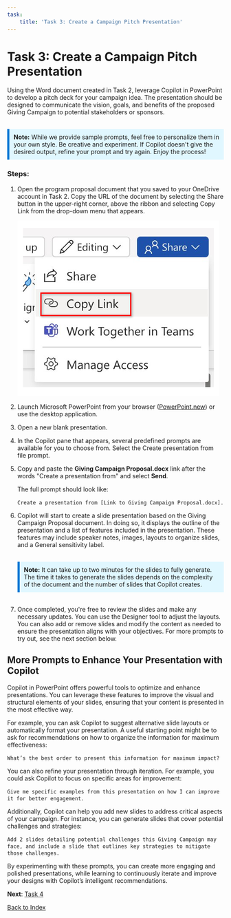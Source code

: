 ```yaml
---
task:
    title: 'Task 3: Create a Campaign Pitch Presentation'
---
```


# Task 3: Create a Campaign Pitch Presentation

Using the Word document created in Task 2, leverage Copilot in PowerPoint to develop a pitch deck for your campaign idea. The presentation should be designed to communicate the vision, goals, and benefits of the proposed Giving Campaign to potential stakeholders or sponsors.
<BR>
<BR>
<div style="background-color: #e0f7ff; padding: 10px; border-left: 5px solid #0078D4;">
<strong>Note:</strong> While we provide sample prompts, feel free to personalize them in your own style. Be creative and experiment. If Copilot doesn't give the desired output, refine your prompt and try again. Enjoy the process!
</div>

### Steps:

1. Open the program proposal document that you saved to your OneDrive account in Task 2. Copy the URL of the document by selecting the Share button in the upper-right corner, above the ribbon and selecting Copy Link from the drop-down menu that appears.

    ![Screenshot showing the Share menu and the Copy Link option highlighted.](../Media/share-menu-with-copy-link.png)

1. Launch Microsoft PowerPoint from your browser (<a href="https://PowerPoint.new" target="_blank">PowerPoint.new</a>) or use the desktop application.

1. Open a new blank presentation.

1. In the Copilot pane that appears, several predefined prompts are available for you to choose from. Select the Create presentation from file prompt.

1. Copy and paste the **Giving Campaign Proposal.docx** link after the words "Create a presentation from" and select **Send**.

    The full prompt should look like:

    ```text
    Create a presentation from [Link to Giving Campaign Proposal.docx].
    ```

1. Copilot will start to create a slide presentation based on the Giving Campaign Proposal document. In doing so, it displays the outline of the presentation and a list of features included in the presentation. These features may include speaker notes, images, layouts to organize slides, and a General sensitivity label.
    <BR>
    <BR>
    <div style="background-color: #e0f7ff; padding: 10px; border-left: 5px solid #0078D4;">
    <strong>Note:</strong> It can take up to two minutes for the slides to fully generate. The time it takes to generate the slides depends on the complexity of the document and the number of slides that Copilot creates.
    </div>
    <BR>
1. Once completed, you're free to review the slides and make any necessary updates. You can use the Designer tool to adjust the layouts. You can also add or remove slides and modify the content as needed to ensure the presentation aligns with your objectives. For more prompts to try out, see the next section below.

## More Prompts to Enhance Your Presentation with Copilot

Copilot in PowerPoint offers powerful tools to optimize and enhance presentations. You can leverage these features to improve the visual and structural elements of your slides, ensuring that your content is presented in the most effective way.

For example, you can ask Copilot to suggest alternative slide layouts or automatically format your presentation. A useful starting point might be to ask for recommendations on how to organize the information for maximum effectiveness:

 ```text
 What’s the best order to present this information for maximum impact?
 ```

You can also refine your presentation through iteration. For example, you could ask Copilot to focus on specific areas for improvement:

 ```text
 Give me specific examples from this presentation on how I can improve it for better engagement.
 ```

Additionally, Copilot can help you add new slides to address critical aspects of your campaign. For instance, you can generate slides that cover potential challenges and strategies:

 ```text
Add 2 slides detailing potential challenges this Giving Campaign may face, and include a slide that outlines key strategies to mitigate those challenges.
 ```

By experimenting with these prompts, you can create more engaging and polished presentations, while learning to continuously iterate and improve your designs with Copilot’s intelligent recommendations.

**Next**: [Task 4](https://microsoftlearning.github.io/Microsoft-365-Copilot-Immersion-Experience/Instructions/Labs/Task_4_Collaborate_Using_Pages.html)

[Back to Index](https://microsoftlearning.github.io/Microsoft-365-Copilot-Immersion-Experience/)
